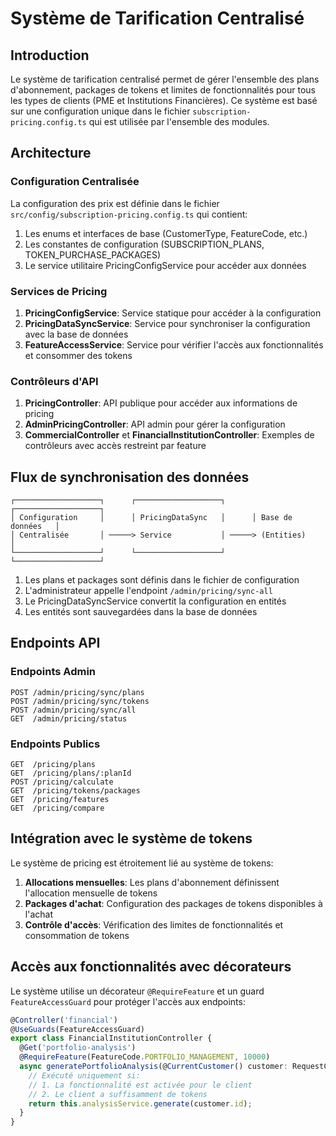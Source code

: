 # Système de Tarification Centralisé

## Introduction

Le système de tarification centralisé permet de gérer l'ensemble des plans d'abonnement, packages de tokens et limites de fonctionnalités pour tous les types de clients (PME et Institutions Financières). Ce système est basé sur une configuration unique dans le fichier `subscription-pricing.config.ts` qui est utilisée par l'ensemble des modules.

## Architecture

### Configuration Centralisée

La configuration des prix est définie dans le fichier `src/config/subscription-pricing.config.ts` qui contient:

1. Les enums et interfaces de base (CustomerType, FeatureCode, etc.)
2. Les constantes de configuration (SUBSCRIPTION_PLANS, TOKEN_PURCHASE_PACKAGES)
3. Le service utilitaire PricingConfigService pour accéder aux données

### Services de Pricing

1. **PricingConfigService**: Service statique pour accéder à la configuration
2. **PricingDataSyncService**: Service pour synchroniser la configuration avec la base de données
3. **FeatureAccessService**: Service pour vérifier l'accès aux fonctionnalités et consommer des tokens

### Contrôleurs d'API

1. **PricingController**: API publique pour accéder aux informations de pricing
2. **AdminPricingController**: API admin pour gérer la configuration
3. **CommercialController** et **FinancialInstitutionController**: Exemples de contrôleurs avec accès restreint par feature

## Flux de synchronisation des données

```
┌───────────────────┐      ┌───────────────────┐      ┌───────────────────┐
│ Configuration     │      │ PricingDataSync   │      │ Base de données   │
│ Centralisée       │ ─────> Service           │ ─────> (Entities)        │
└───────────────────┘      └───────────────────┘      └───────────────────┘
```

1. Les plans et packages sont définis dans le fichier de configuration
2. L'administrateur appelle l'endpoint `/admin/pricing/sync-all`
3. Le PricingDataSyncService convertit la configuration en entités
4. Les entités sont sauvegardées dans la base de données

## Endpoints API

### Endpoints Admin

```
POST /admin/pricing/sync/plans
POST /admin/pricing/sync/tokens
POST /admin/pricing/sync/all
GET  /admin/pricing/status
```

### Endpoints Publics

```
GET  /pricing/plans
GET  /pricing/plans/:planId
POST /pricing/calculate
GET  /pricing/tokens/packages
GET  /pricing/features
GET  /pricing/compare
```

## Intégration avec le système de tokens

Le système de pricing est étroitement lié au système de tokens:

1. **Allocations mensuelles**: Les plans d'abonnement définissent l'allocation mensuelle de tokens
2. **Packages d'achat**: Configuration des packages de tokens disponibles à l'achat
3. **Contrôle d'accès**: Vérification des limites de fonctionnalités et consommation de tokens

## Accès aux fonctionnalités avec décorateurs

Le système utilise un décorateur `@RequireFeature` et un guard `FeatureAccessGuard` pour protéger l'accès aux endpoints:

```typescript
@Controller('financial')
@UseGuards(FeatureAccessGuard)
export class FinancialInstitutionController {
  @Get('portfolio-analysis')
  @RequireFeature(FeatureCode.PORTFOLIO_MANAGEMENT, 10000)
  async generatePortfolioAnalysis(@CurrentCustomer() customer: RequestCustomer) {
    // Exécuté uniquement si:
    // 1. La fonctionnalité est activée pour le client
    // 2. Le client a suffisamment de tokens
    return this.analysisService.generate(customer.id);
  }
}
```
